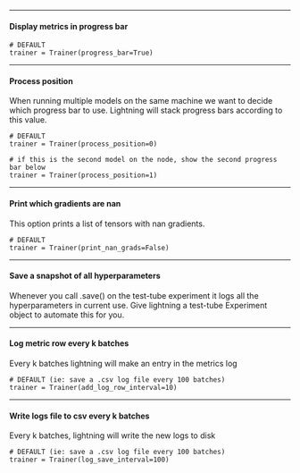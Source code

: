 


---
#### Display metrics in progress bar 
``` {.python}
# DEFAULT
trainer = Trainer(progress_bar=True)
```


---
#### Process position
When running multiple models on the same machine we want to decide which progress bar to use.
Lightning will stack progress bars according to this value. 
``` {.python}
# DEFAULT
trainer = Trainer(process_position=0)

# if this is the second model on the node, show the second progress bar below
trainer = Trainer(process_position=1)
```

---
#### Print which gradients are nan 
This option prints a list of tensors with nan gradients.
``` {.python}
# DEFAULT
trainer = Trainer(print_nan_grads=False)
```

---
#### Save a snapshot of all hyperparameters 
Whenever you call .save() on the test-tube experiment it logs all the hyperparameters in current use.
Give lightning a test-tube Experiment object to automate this for you.

---
#### Log metric row every k batches 
Every k batches lightning will make an entry in the metrics log
``` {.python}
# DEFAULT (ie: save a .csv log file every 100 batches)
trainer = Trainer(add_log_row_interval=10)
```

---
#### Write logs file to csv every k batches 
Every k batches, lightning will write the new logs to disk
``` {.python}
# DEFAULT (ie: save a .csv log file every 100 batches)
trainer = Trainer(log_save_interval=100)
```

